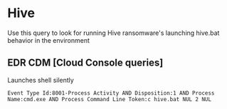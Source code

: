 # Hive

Use this query to look for running Hive ransomware's launching hive.bat behavior in the environment

## EDR CDM [Cloud Console queries]

Launches shell silently
```
Event Type Id:8001-Process Activity AND Disposition:1 AND Process Name:cmd.exe AND Process Command Line Token:c hive.bat NUL 2 NUL
```
